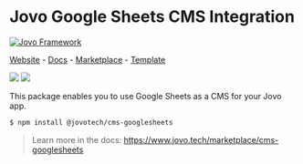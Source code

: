 # Jovo Google Sheets CMS Integration

[![Jovo Framework](https://www.jovo.tech/img/github-header.png)](https://www.jovo.tech)

<p>
<a href="https://www.jovo.tech" target="_blank">Website</a> -  <a href="https://www.jovo.tech/docs" target="_blank">Docs</a> - <a href="https://www.jovo.tech/marketplace" target="_blank">Marketplace</a> - <a href="https://github.com/jovotech/jovo-v4-template" target="_blank">Template</a>   
</p>

<p>
<a href="https://www.npmjs.com/package/@jovotech/cms-googlesheets" target="_blank"><img src="https://badge.fury.io/js/@jovotech%2Fcms-googlesheets.svg"></a>      
<a href="https://opencollective.com/jovo-framework" target="_blank"><img src="https://opencollective.com/jovo-framework/tiers/badge.svg"></a>
</p>

This package enables you to use Google Sheets as a CMS for your Jovo app.

```bash
$ npm install @jovotech/cms-googlesheets
```

> Learn more in the docs: https://www.jovo.tech/marketplace/cms-googlesheets
